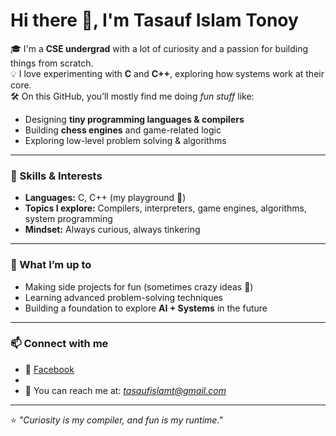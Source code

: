 # Hi there 👋, I'm Tasauf Islam Tonoy

🎓 I'm a **CSE undergrad** with a lot of curiosity and a passion for building things from scratch.  
💡 I love experimenting with **C** and **C++**, exploring how systems work at their core.  
🛠️ On this GitHub, you’ll mostly find me doing *fun stuff* like:  
- Designing **tiny programming languages & compilers**  
- Building **chess engines** and game-related logic  
- Exploring low-level problem solving & algorithms  

---

### 🚀 Skills & Interests
- **Languages:** C, C++ (my playground 🚀)  
- **Topics I explore:** Compilers, interpreters, game engines, algorithms, system programming  
- **Mindset:** Always curious, always tinkering  

---

### 🌱 What I’m up to
- Making side projects for fun (sometimes crazy ideas 🤯)  
- Learning advanced problem-solving techniques  
- Building a foundation to explore **AI + Systems** in the future  

---

### 📫 Connect with me
- 💼 [Facebook](https://web.facebook.com/tasauf.i.tonoy)  
-  
- 📧 You can reach me at: *tasaufislamt@gmail.com*  

---

⭐ *"Curiosity is my compiler, and fun is my runtime."*
